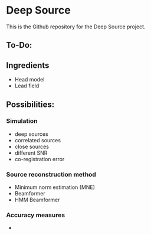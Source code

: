 # Deep Source

This is the Github repository for the Deep Source project.

## To-Do:


## Ingredients
- Head model
- Lead field

## Possibilities:


### Simulation
- deep sources
- correlated sources
- close sources
- different SNR
- co-registration error

### Source reconstruction method
- Minimum norm estimation (MNE)
- Beamformer
- HMM Beamformer

### Accuracy measures
-
